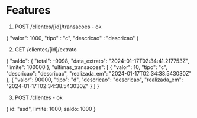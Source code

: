 # Features

1. POST /clientes/[id]/transacoes - ok

{
    "valor": 1000,
    "tipo" : "c",
    "descricao" : "descricao"
}

2. GET /clientes/[id]/extrato

{
  "saldo": {
    "total": -9098,
    "data_extrato": "2024-01-17T02:34:41.217753Z",
    "limite": 100000
  },
  "ultimas_transacoes": [
    {
      "valor": 10,
      "tipo": "c",
      "descricao": "descricao",
      "realizada_em": "2024-01-17T02:34:38.543030Z"
    },
    {
      "valor": 90000,
      "tipo": "d",
      "descricao": "descricao",
      "realizada_em": "2024-01-17T02:34:38.543030Z"
    }
  ]
}

3. POST /clientes - ok

{
  id: "asd",
  limite: 1000,
  saldo: 1000
}